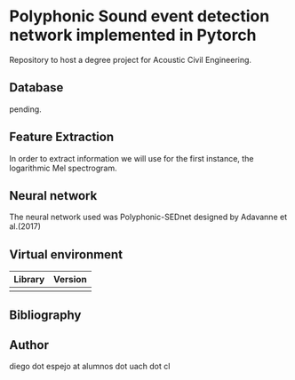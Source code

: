 # Polyphonic Sound event detection network implemented in Pytorch
Repository to host a degree project for Acoustic Civil Engineering.

## Database
pending.

## Feature Extraction

In order to extract information we will use for the first instance, the logarithmic Mel spectrogram.

## Neural network

The neural network used was Polyphonic-SEDnet designed by Adavanne et al.(2017)

## Virtual environment

|Library|Version|
|-------|-------|
|||

## Bibliography

## Author

diego dot espejo at alumnos dot uach dot cl
